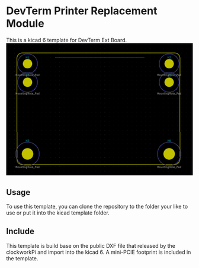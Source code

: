 # DevTerm Printer Replacement Module
 This is a kicad 6 template for DevTerm Ext Board.
 ![PCB](meta/brd.PNG)
## Usage
To use this template, you can clone the repository to the folder your like to use or put it into the kicad template folder.
## Include
This template is build base on the public DXF file that released by the clockworkPi and import into the kicad 6. A mini-PCIE footprint is included in the template.
                                                                               